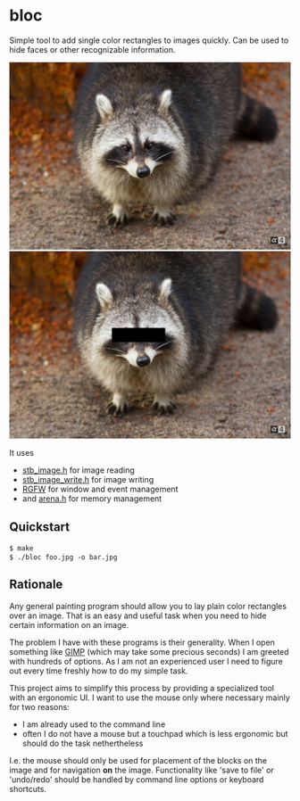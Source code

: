 # bloc

Simple tool to add single color rectangles to images quickly.
Can be used to hide faces or other recognizable information.

<img src="./examples/waschbaer.jpg">
<img src="./examples/waschbaer-demo.jpg">

It uses 

- [stb_image.h](https://github.com/nothings/stb/blob/master/stb_image.h) for image reading
- [stb_image_write.h](https://github.com/nothings/stb/blob/master/stb_image_write.h) for image writing
- [RGFW](https://github.com/ColleagueRiley/RGFW) for window and event management
- and [arena.h](https://github.com/tsoding/arena) for memory management

## Quickstart

```console
$ make
$ ./bloc foo.jpg -o bar.jpg
```

## Rationale

Any general painting program should allow you to lay plain color rectangles over an image.
That is an easy and useful task when you need to hide certain information on an image.

The problem I have with these programs is their generality.
When I open something like [GIMP](https://www.gimp.org/) (which may take some precious seconds)
I am greeted with hundreds of options.
As I am not an experienced user I need to figure out every time freshly how to do my simple task.

This project aims to simplify this process by providing a specialized tool with an ergonomic UI.
I want to use the mouse only where necessary mainly for two reasons:

- I am already used to the command line
- often I do not have a mouse but a touchpad which is less ergonomic but should do the task nethertheless

I.e. the mouse should only be used for placement of the blocks on the image and for navigation **on** the image.
Functionality like 'save to file' or 'undo/redo' should be handled by command line options or keyboard shortcuts.
